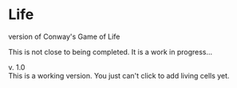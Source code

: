 Life
====

version of Conway's Game of Life

This is not close to being completed.  It is a work in progress...</br>


v. 1.0</br>
This is a working version.  You just can't click to add living cells yet.
